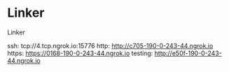 # Linker
Linker

ssh: tcp://4.tcp.ngrok.io:15776 
http: http://c705-190-0-243-44.ngrok.io 
https: https://0168-190-0-243-44.ngrok.io 
testing: http://e50f-190-0-243-44.ngrok.io 